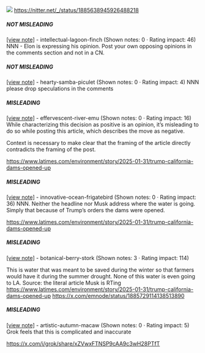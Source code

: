 ![](https://i.imgur.com/cSk7rZG.png)
https://nitter.net/_/status/1885638945926488218
##### NOT MISLEADING

[[view note]](https://x.com/i/birdwatch/n/1885822600502530545) - intellectual-lagoon-finch (Shown notes: 0 · Rating impact: 46)
NNN - Elon is expressing his opinion. Post your own opposing opinions in the comments section and not in a CN. 

##### NOT MISLEADING

[[view note]](https://x.com/i/birdwatch/n/1885651891612479723) - hearty-samba-piculet (Shown notes: 0 · Rating impact: 4)
NNN please drop speculations in the comments

##### MISLEADING

[[view note]](https://x.com/i/birdwatch/n/1885784450497409464) - effervescent-river-emu (Shown notes: 0 · Rating impact: 16)
While characterizing this decision as positive is an opinion, it’s misleading to do so while posting this article, which describes the move as negative.

Context is necessary to make clear that the framing of the article directly contradicts the framing of the post.

https://www.latimes.com/environment/story/2025-01-31/trump-california-dams-opened-up

##### MISLEADING

[[view note]](https://x.com/i/birdwatch/n/1885763584883609998) - innovative-ocean-frigatebird (Shown notes: 0 · Rating impact: 36)
NNN. Neither the headline nor Musk address where the water is going. Simply that because of Trump’s orders the dams were opened. 

https://www.latimes.com/environment/story/2025-01-31/trump-california-dams-opened-up

##### MISLEADING

[[view note]](https://x.com/i/birdwatch/n/1885738322573861126) - botanical-berry-stork (Shown notes: 3 · Rating impact: 114)

This is water that was meant to be saved during the winter so that farmers would have it during the summer drought. None of this water is even going to LA.
Source: the literal article Musk is RTing 
https://www.latimes.com/environment/story/2025-01-31/trump-california-dams-opened-up
https://x.com/emnode/status/1885729114138513890

##### MISLEADING

[[view note]](https://x.com/i/birdwatch/n/1885642717981790681) - artistic-autumn-macaw (Shown notes: 0 · Rating impact: 5)
Grok feels that this is complicated and inaccurate 

https://x.com/i/grok/share/xZVwxFTNSP9cAA9c3wH28PTfT
